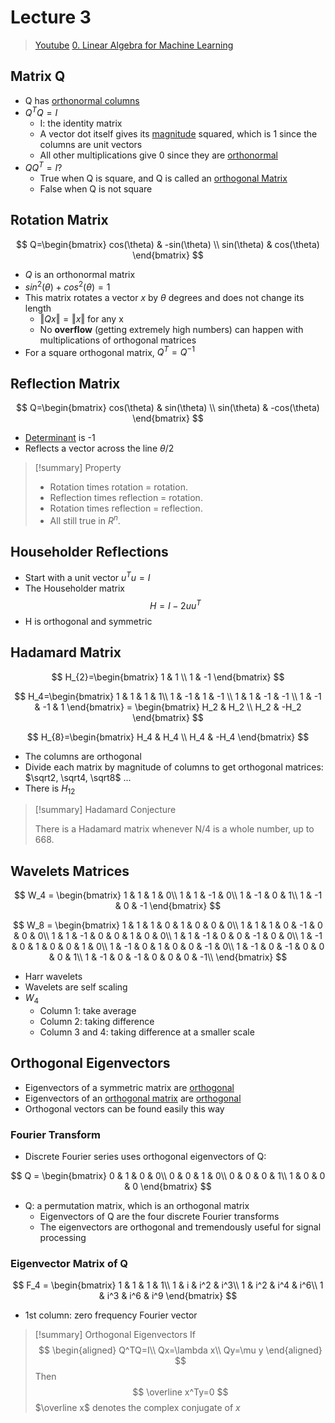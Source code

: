 # Lecture 3

> [Youtube](https://www.youtube.com/watch?v=Xa2jPbURTjQ&list=PLUl4u3cNGP63oMNUHXqIUcrkS2PivhN3k&index=6)
> [0. Linear Algebra for Machine Learning](0.%20Linear%20Algebra%20for%20Machine%20Learning.md)

## Matrix Q

- Q has [orthonormal columns](Orthonormal%20Vectors.md)
- $Q^TQ=I$
	- I: the identity matrix
	- A vector dot itself gives its [magnitude](Magnitude%20of%20a%20Vector.md) squared, which is 1 since the columns are unit vectors 
	- All other multiplications give 0 since they are [orthonormal](Orthonormal%20Vectors.md)
- $QQ^T=I?$
	- True when Q is square, and Q is called an [orthogonal Matrix](Orthogonal%20Matrix.md)
	- False when Q is not square

## Rotation Matrix

$$
Q=\begin{bmatrix}  
cos(\theta) & -sin(\theta) \\  
sin(\theta) & cos(\theta)   
\end{bmatrix}
$$
- $Q$ is an orthonormal matrix
- $sin^2(\theta)+cos^2(\theta)=1$
- This matrix rotates a vector $x$ by $\theta$ degrees and does not change its length
	- $\left\Vert Qx \right\Vert = \left\Vert x \right\Vert$ for any x
	- No **overflow** (getting extremely high numbers) can happen with multiplications of orthogonal matrices
- For a square orthogonal matrix, $Q^{T}= Q^{-1}$  

## Reflection Matrix

$$
Q=\begin{bmatrix}  
cos(\theta) & sin(\theta) \\  
sin(\theta) & -cos(\theta)   
\end{bmatrix}
$$
- [Determinant](Determinant.md) is -1
- Reflects a vector across the line $\theta/2$

> [!summary] Property
> 
> - Rotation times rotation = rotation. 
> - Reflection times reflection = rotation. 
> - Rotation times reflection = reflection. 
> - All still true in $R^n$.
## Householder Reflections

- Start with a unit vector $u^Tu=I$
- The Householder matrix
$$
H = I - 2uu^T
$$
- H is orthogonal and symmetric

## Hadamard Matrix

$$
H_{2}=\begin{bmatrix}  
1 & 1 \\  
1 & -1  
\end{bmatrix}
$$

$$
H_4=\begin{bmatrix}  
1 & 1 & 1 & 1\\  
1 & -1 & 1 & -1 \\
1 & 1 & -1 & -1 \\
1 & -1 & -1 & 1 
\end{bmatrix} = \begin{bmatrix}  
H_2 & H_2 \\  
H_2 & -H_2  
\end{bmatrix}
$$

$$
H_{8}=\begin{bmatrix}  
H_4 & H_4 \\  
H_4 & -H_4  
\end{bmatrix}
$$

- The columns are orthogonal
- Divide each matrix by magnitude of columns to get orthogonal matrices: $\sqrt2, \sqrt4, \sqrt8$ ...
- There is $H_{12}$

> [!summary] Hadamard Conjecture
> 
> There is a Hadamard matrix whenever N/4 is a whole number, up to 668. 

## Wavelets Matrices

$$
W_4 = \begin{bmatrix}  
1 & 1 & 1 & 0\\  
1 & 1 & -1 & 0\\
1 & -1 & 0 & 1\\
1 & -1 & 0 & -1
\end{bmatrix}
$$

$$
W_8 = \begin{bmatrix}  
1 & 1 & 1 & 0 & 1 & 0 & 0 & 0\\  
1 & 1 & 1 & 0 & -1 & 0 & 0 & 0\\
1 & 1 & -1 & 0 & 0 & 1 & 0 & 0\\
1 & 1 & -1 & 0 & 0 & -1 & 0 & 0\\
1 & -1 & 0 & 1 & 0 & 0 & 1 & 0\\  
1 & -1 & 0 & 1 & 0 & 0 & -1 & 0\\
1 & -1 & 0 & -1 & 0 & 0 & 0 & 1\\
1 & -1 & 0 & -1 & 0 & 0 & 0 & -1\\
\end{bmatrix}
$$

- Harr wavelets
- Wavelets are self scaling
- $W_4$
	- Column 1: take average
	- Column 2: taking difference
	- Column 3 and 4: taking difference at a smaller scale

## Orthogonal Eigenvectors

- Eigenvectors of a symmetric matrix are [orthogonal](Orthogonal%20Vectors.md)
- Eigenvectors of an [orthogonal matrix](Orthogonal%20Matrix.md) are [orthogonal](Orthogonal%20Vectors.md)
- Orthogonal vectors can be found easily this way

### Fourier Transform

- Discrete Fourier series uses orthogonal eigenvectors of Q:

$$
Q = \begin{bmatrix}  
0 & 1 & 0 & 0\\  
0 & 0 & 1 & 0\\
0 & 0 & 0 & 1\\
1 & 0 & 0 & 0
\end{bmatrix}
$$
- Q: a permutation matrix, which is an orthogonal matrix
	- Eigenvectors of Q are the four discrete Fourier transforms
	- The eigenvectors are orthogonal and tremendously useful for signal processing

### Eigenvector Matrix of Q

$$
F_4 = \begin{bmatrix}  
1 & 1 & 1 & 1\\  
1 & i & i^2 & i^3\\
1 & i^2 & i^4 & i^6\\
1 & i^3 & i^6 & i^9
\end{bmatrix}
$$
- 1st column: zero frequency Fourier vector


> [!summary] Orthogonal Eigenvectors
> If 
> $$
> \begin{aligned}
> Q^TQ=I\\
> Qx=\lambda x\\
> Qy=\mu y
> \end{aligned}
> $$
> Then
> $$
> \overline x^Ty=0
> $$
> $\overline x$ denotes the complex conjugate of $x$

